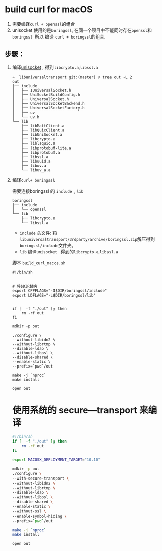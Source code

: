 # build curl for macOS

1. 需要编译`curl + openssl`的组合
2.   unisocket 使用的是`boringssl`, 在同一个项目中不能同时存在`openssl`和`boringssl `所以 编译 `curl + boringssl`的组合.

## 步骤：

1. 编译[unisocket](https://team.duobeiyun.com/diffusion/273/) , 得到`libcrypto.a`,`libssl.a`

	```
	➜  libuniversaltransport git:(master) ✗ tree out -L 2
	out
	├── include
	│   ├── IUniversalSocket.h
	│   ├── UniSocketBuildConfig.h
	│   ├── UniversalSocket.h
	│   ├── UniversalSocketBackend.h
	│   ├── UniversalSocketFactory.h
	│   ├── uv
	│   └── uv.h
	└── lib
	    ├── libMattClient.a
	    ├── libQuicClient.a
	    ├── libUniSocket.a
	    ├── libcrypto.a
	    ├── liblsquic.a
	    ├── libprotobuf-lite.a
	    ├── libprotobuf.a
	    ├── libssl.a
	    ├── libuuid.a
	    ├── libuv.a
	    └── libuv_a.a
	```

2. 编译`curl+ boringssl `
	
	需要连接boringssl 的 `include `, `lib`

	```
	boringssl
	├── include
	│   └── openssl
	└── lib
	    ├── libcrypto.a
	    └── libssl.a
	```
	
	
	- `include` 头文件: 将`libuniversaltransport/3rdparty/archive/boringssl.zip`解压得到`boringssl/include`文件夹。
	- `lib` 编译`unisocket ` 得到的`libcrypto.a`,`libssl.a`
	
	
	脚本 `build_curl_macos.sh`
	
	```
	#!/bin/sh
	
	
	# 将$DIR替换
	export CPPFLAGS="-I$DIR/boringssl/include"
	export LDFLAGS="-L$DIR/boringssl/lib" 
	
	
	if [  -f "./out" ]; then
	    rm -rf out
	fi
	
	mdkir -p out 
	
	./configure \
	--without-libidn2 \
	--without-librtmp \
	--disable-ldap \
	--without-libpsl \
	--disable-shared \
	--enable-static \
	--prefix=`pwd`/out
	
	make -j `nproc`
	make install 
	
	open out 
	```	 
	
	# 使用系统的 secure—transport 来编译
	```bash
	#!/bin/sh
    if [  -f "./out" ]; then
	    rm -rf out
	fi
	
    export MACOSX_DEPLOYMENT_TARGET="10.10"

	mdkir -p out 	
    ./configure \
    --with-secure-transport \
	--without-libidn2 \
	--without-librtmp \
	--disable-ldap \
	--without-libpsl \
	--disable-shared \
	--enable-static \
    --without-ssl \
	--enable-symbol-hiding \
	--prefix=`pwd`/out

    make -j `nproc`
	make install 
	
	open out 
	```